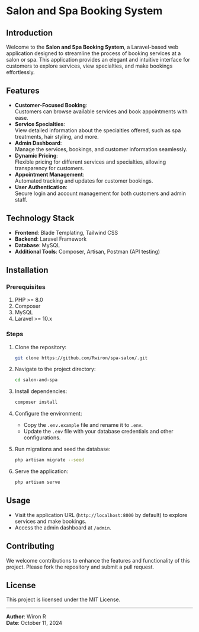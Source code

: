 
# Salon and Spa Booking System

## Introduction
Welcome to the **Salon and Spa Booking System**, a Laravel-based web application designed to streamline the process of booking services at a salon or spa. This application provides an elegant and intuitive interface for customers to explore services, view specialties, and make bookings effortlessly.

## Features
- **Customer-Focused Booking**:  
  Customers can browse available services and book appointments with ease.
- **Service Specialties**:  
  View detailed information about the specialties offered, such as spa treatments, hair styling, and more.
- **Admin Dashboard**:  
  Manage the services, bookings, and customer information seamlessly.
- **Dynamic Pricing**:  
  Flexible pricing for different services and specialties, allowing transparency for customers.
- **Appointment Management**:  
  Automated tracking and updates for customer bookings.
- **User Authentication**:  
  Secure login and account management for both customers and admin staff.

## Technology Stack
- **Frontend**: Blade Templating, Tailwind CSS
- **Backend**: Laravel Framework
- **Database**: MySQL
- **Additional Tools**: Composer, Artisan, Postman (API testing)

## Installation

### Prerequisites
1. PHP >= 8.0
2. Composer
3. MySQL
4. Laravel >= 10.x

### Steps
1. Clone the repository:
   ```bash
   git clone https://github.com/Rwiron/spa-salon/.git
   ```
2. Navigate to the project directory:
   ```bash
   cd salon-and-spa
   ```
3. Install dependencies:
   ```bash
   composer install
   ```
4. Configure the environment:
   - Copy the `.env.example` file and rename it to `.env`.
   - Update the `.env` file with your database credentials and other configurations.

5. Run migrations and seed the database:
   ```bash
   php artisan migrate --seed
   ```
6. Serve the application:
   ```bash
   php artisan serve
   ```

## Usage
- Visit the application URL (`http://localhost:8000` by default) to explore services and make bookings.
- Access the admin dashboard at `/admin`.

## Contributing
We welcome contributions to enhance the features and functionality of this project. Please fork the repository and submit a pull request.

## License
This project is licensed under the MIT License.

---
**Author**: Wiron R  
**Date**: October 11, 2024

